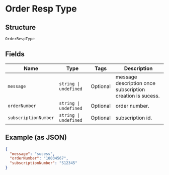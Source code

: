 
# Order Resp Type

## Structure

`OrderRespType`

## Fields

| Name | Type | Tags | Description |
|  --- | --- | --- | --- |
| `message` | `string \| undefined` | Optional | message description once subscription creation is sucess. |
| `orderNumber` | `string \| undefined` | Optional | order number. |
| `subscriptionNumber` | `string \| undefined` | Optional | subscription id. |

## Example (as JSON)

```json
{
  "message": "sucess",
  "orderNumber": "10034567",
  "subscriptionNumber": "S12345"
}
```

